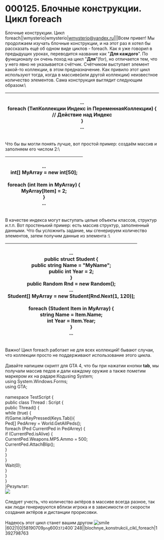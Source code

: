 # 000125. Блочные конструкции. Цикл foreach

Блочные конструкции. Цикл foreach||wmysterio|wmysterio|wmysterio@yandex.ru|||Всем привет! Мы продолжаем изучать блочные конструкции, и на этот раз я хотел бы рассказать ещё об одном виде циклов - foreach. Как я уже говорил в предыдущих уроках, переводится название как "**Для каждого**". По функционалу он очень поход на цикл "**Для**"(for), но отличается тем, что у него явно не указывается счётчик. Счётчиком выступает элемент какой-то коллекции, в этом предназначение. Как привило этот цикл используют тогда, когда в массиве(или другой коллекции) неизвестное количество элементов. Сама конструкция выглядит следующим образом:\


| <p>...<br>foreach (<strong>ТипКоллекции</strong> <strong>Индекс</strong> in <strong>ПеременнаяКоллекции</strong>) {<br>     // Действие над <strong>Индекс</strong><br>}<br>...<br></p> |
| --------------------------------------------------------------------------------------------------------------------------------------------------------------------------------------- |

Что бы вы могли понять лучше, вот простой пример: создаём массив и заполняем его числом 2:\


| <p>...<br>int[] <strong>MyArray</strong> = new int[50];<br><br>foreach (int <strong>Item</strong> in <strong>MyArray</strong>) {<br>     <strong>MyArray</strong>[<strong>Item</strong>] = 2;<br>}<br>...<br></p> |
| ----------------------------------------------------------------------------------------------------------------------------------------------------------------------------------------------------------------- |

В качестве индекса могут выступать целые объекты классов, структур и.т.п. Вот простенький пример: есть массив структур, заполненный данными. Что бы усложнить задание, мы сгенерируем количество элементов, затем получим данные из элемента :\


| <p>...<br>public struct Student {<br>     public string Name = "MyName";<br>     public int Year = 2;<br>}<br>public Random Rnd = new Random();<br>...<br>Student[] <strong>MyArray</strong> = new Student[Rnd.Next(1, 120)];<br><br>foreach (Student <strong>Item</strong> in <strong>MyArray</strong>) {<br>     string Name = <strong>Item</strong>.Name;<br>     int Year = <strong>Item</strong>.Year;<br>}<br>...<br></p> |
| ------------------------------------------------------------------------------------------------------------------------------------------------------------------------------------------------------------------------------------------------------------------------------------------------------------------------------------------------------------------------------------------------------------------------------- |

Важно! Цикл foreach работает не для всех коллекций! бывают случаи, что коллекции просто не поддерживают использование этого цикла.\
\
Давайте напишем скрипт для GTA 4, что бы при нажатии кнопки **tab**, мы получали массив педов и дали каждому оружие а также пометим маркером их на радаре:Кодusing System;\
using System.Windows.Forms;\
using GTA;\
\
namespace TestScript {\
&#x20; public class Thread : Script {\
&#x20; public Thread() {\
&#x20; while (true) {\
&#x20; if(Game.isKeyPressed(Keys.Tab)){\
&#x20; Ped\[] PedArrey = World.GetAllPeds();\
&#x20; foreach (Ped CurrentPed in PedArrey) {\
&#x20; if (CurrentPed.isAlive) {\
&#x20; CurrentPed.Weapons.MP5.Ammo = 500;\
&#x20; CurrentPed.AttachBlip();\
&#x20; }\
&#x20; }\
&#x20; }\
&#x20; Wait(0);\
&#x20; }\
&#x20; }\
&#x20; }\
}Результат:\
[![](../\_pu/1/s58190709.jpg)](../\_pu/1/58190709.png)\
\
Следует учесть, что количество актёров в массиве всегда разное, так как люди генерируются вблизи игрока и в зависимости от скорости создания актёров и дистанции прорисовки.\
\
Надеюсь этот цикл станет вашим другом ![smile](http://s49.ucoz.net/sm/15/smile.gif)|602|1|0|58190709`png`600`372`400\`248||blochnye\_konstrukcii\_cikl\_foreach|1392798763
